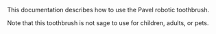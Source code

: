This documentation describes how to use the Pavel robotic toothbrush.

Note that this toothbrush is not sage to use for children, adults, or pets.